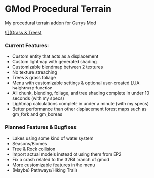 # GMod Procedural Terrain
My procedural terrain addon for Garrys Mod

[![](Grass & Trees)](https://cdn.discordapp.com/attachments/967101302452654150/979190030260133928/unknown.png)

### Current Features: 
- Custom entity that acts as a displacement
- Custom lightmap with generated shading
- Customizable blendmap between 2 textures
- No texture streaching
- Trees & grass foliage
- Menu with customizable settings & optional user-created LUA heightmap function
- All chunk, blending, foliage, and tree shading complete in under 10 seconds (with my specs)
- Lightmap calculations complete in under a minute (with my specs)
- Better performance than other displacement forest maps such as gm_fork and gm_boreas

### Planned Features & Bugfixes:
- Lakes using some kind of water system
- Seasons/Biomes
- Tree & Rock collision
- Import actual models instead of using them from EP2
- Fix a crash related to the 32Bit branch of gmod
- More customizable features in the menu
- (Maybe) Pathways/Hiking Trails
